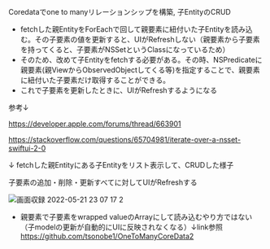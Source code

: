 Coredataでone to manyリレーションシップを構築, 子EntityのCRUD

- fetchした親EntityをForEachで回して親要素に紐付いた子Entityを読み込む。その子要素の値を更新すると、UIがRefreshしない（親要素から子要素を持ってくると、子要素がNSSetというClassになっているため）
- そのため、改めて子Entityをfetchする必要がある。その時、NSPredicateに親要素(親ViewからObservedObjectしてくる等)を指定することで、親要素に紐付いた子要素だけ取得することができる。
- これで子要素を更新したときに、UIがRefreshするようになる

参考↓

https://developer.apple.com/forums/thread/663901

https://stackoverflow.com/questions/65704981/iterate-over-a-nsset-swiftui-2-0



↓ fetchした親Entityにある子Entityをリスト表示して、CRUDした様子

子要素の追加・削除・更新すべてに対してUIがRefreshする

![画面収録 2022-05-21 23 07 17 2](https://user-images.githubusercontent.com/40202387/169655447-eb2425a4-6521-40c3-b82c-8d630204a051.gif)


 * 親要素で子要素をwrapped valueのArrayにして読み込むやり方ではない（子modelの更新が自動的にUIに反映されなくなる）↓link参照
 https://github.com/tsonobe1/OneToManyCoreData2
